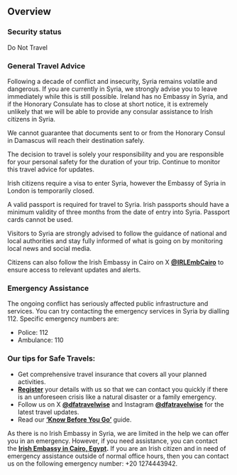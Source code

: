 ## Overview

### **Security status**

Do Not Travel

### **General Travel Advice**

Following a decade of conflict and insecurity, Syria remains volatile and dangerous. If you are currently in Syria, we strongly advise you to leave immediately while this is still possible. Ireland has no Embassy in Syria, and if the Honorary Consulate has to close at short notice, it is extremely unlikely that we will be able to provide any consular assistance to Irish citizens in Syria.

We cannot guarantee that documents sent to or from the Honorary Consul in Damascus will reach their destination safely.

The decision to travel is solely your responsibility and you are responsible for your personal safety for the duration of your trip. Continue to monitor this travel advice for updates.

Irish citizens require a visa to enter Syria, however the Embassy of Syria in London is temporarily closed.

A valid passport is required for travel to Syria. Irish passports should have a minimum validity of three months from the date of entry into Syria. Passport cards cannot be used.

Visitors to Syria are strongly advised to follow the guidance of national and local authorities and stay fully informed of what is going on by monitoring local news and social media.

Citizens can also follow the Irish Embassy in Cairo on X [**@IRLEmbCairo**](https://twitter.com/IRLEmbCairo) to ensure access to relevant updates and alerts.

### **Emergency Assistance**

The ongoing conflict has seriously affected public infrastructure and services. You can try contacting the emergency services in Syria by dialling 112. Specific emergency numbers are:

* Police: 112
* Ambulance: 110

### **Our tips for Safe Travels:**

* Get comprehensive travel insurance that covers all your planned activities.
* [**Register**](/en/dfa/overseas-travel/citizens-registration/) your details with us so that we can contact you quickly if there is an unforeseen crisis like a natural disaster or a family emergency.
* Follow us on X [**@dfatravelwise**](https://www.twitter.com/DFATravelWise) and Instagram [**@dfatravelwise**](https://www.instagram.com/dfatravelwise/) for the latest travel updates.
* Read our [**‘Know Before You Go’**](/en/dfa/overseas-travel/know-before-you-go-/) guide.

As there is no Irish Embassy in Syria, we are limited in the help we can offer you in an emergency. However, if you need assistance, you can contact the [**Irish Embassy in Cairo, Egypt**](/en/egypt/cairo/)**.** If you are an Irish citizen and in need of emergency assistance outside of normal office hours, then you can contact us on the following emergency number: +20 1274443942.
